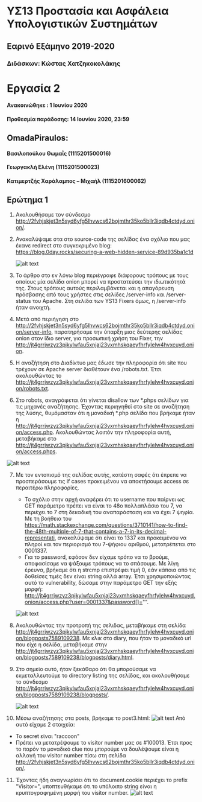 # ΥΣ13 Προστασία και Ασφάλεια Υπολογιστικών Συστημάτων
## Εαρινό Εξάμηνο 2019-2020
### Διδάσκων: Κώστας Χατζηκοκολάκης
# Εργασία 2

#### Ανακοινώθηκε : 1 Ιουνίου 2020 
#### Προθεσμία παράδοσης: 14 Ιουνίου 2020, 23:59

## OmadaPiraulos:
#### Βασιλοπούλου Θωμαΐς (1115201500016)
#### Γεωργακλή Ελένη (1115201500023)
#### Κατιμερτζής Χαράλαμπος – Μιχαήλ (1115201600062)

## Ερώτημα 1

1. Ακολουθήσαμε τον σύνδεσμο http://2fvhjskjet3n5syd6yfg5lhvwcs62bojmthr35ko5bllr3iqdb4ctdyd.onion/.

2. Ανακαλύψαμε στα στο source-code της σελίδας ένα σχόλιο που μας έκανε redirect στο
   συγκεκριμένο blog: https://blog.0day.rocks/securing-a-web-hidden-service-89d935ba1c1d
   
   ![alt text](https://github.com/chatziko-ys13/2020-project-2-omadapiraulos/blob/master/screenshots/Screenshot_4.png)
   
3. Το άρθρο στο εν λόγω blog περιέγραφε διάφορους τρόπους με τους οποίους μία σελίδα onion μπορεί να προστατεύσει την ιδιωτικότητά της. Στους τρόπους αυτούς περιλαμβάνεται και η απαγόρευση πρόσβασης από τους χρήστες στις σελίδες /server-info και /server-status του Apache. Στη σελίδα των YS13 Fixers όμως, η /server-info ήταν ανοιχτή.

4. Μετά από περιήγηση στο http://2fvhjskjet3n5syd6yfg5lhvwcs62bojmthr35ko5bllr3iqdb4ctdyd.onion/server-info, παρατηρήσαμε την ύπαρξη μιας δεύτερης σελίδας onion στον ίδιο server, για προσωπική χρήση του Fixer, την http://jt4grrjwzyz3pjkylwfau5xnjaj23vxmhskqaeyfhrfylelw4hvxcuyd.onion.

5. Η αναζήτηση στο Διαδίκτυο μας έδωσε την πληροφορία ότι site που τρέχουν σε Apache server διαθέτουν ένα /robots.txt. Έτσι ακολουθώντας το http://jt4grrjwzyz3pjkylwfau5xnjaj23vxmhskqaeyfhrfylelw4hvxcuyd.onion/robots.txt.

6. Στο robots, αναγράφεται ότι γίνεται disallow των *.phps σελίδων για τις μηχανές αναζήτησης. Έχοντας περιηγηθεί στο site σε αναζήτηση της λύσης, θυμόμασταν ότι η μοναδική *.php σελίδα που βρήκαμε ήταν η http://jt4grrjwzyz3pjkylwfau5xnjaj23vxmhskqaeyfhrfylelw4hvxcuyd.onion/access.php. Ακολουθώντας λοιπόν την πληροφορία αυτή, μεταβήκαμε στο http://jt4grrjwzyz3pjkylwfau5xnjaj23vxmhskqaeyfhrfylelw4hvxcuyd.onion/access.phps. 

![alt text](https://github.com/chatziko-ys13/2020-project-2-omadapiraulos/blob/master/screenshots/Screenshot_5.png)

7. Με τον εντοπισμό της σελίδας αυτής, κατέστη σαφές ότι έπρεπε να προσπεράσουμε τις if cases προκειμένου να αποκτήσουμε access σε περαιτέρω πληροφορίες. 
   * Το σχόλιο στην αρχή αναφέρει ότι το username που παίρνει ως GET παράμετρο πρέπει να είναι το 48ο πολλαπλάσιο του 7, να περιέχει το 7 στη δεκαδική του αναπαράσταση και να έχει 7 ψηφία. Με τη βοήθεια του https://math.stackexchange.com/questions/3710141/how-to-find-the-48th-multiple-of-7-that-contains-a-7-in-its-decimal-representati, ανακαλύψαμε ότι είναι το 1337 και προκειμένου να πληροί και τον περιορισμό του 7-ψήφιου αριθμού, μετατρέπεται στο 0001337. 
   * Για το password, εφόσον δεν είχαμε τρόπο να το βρούμε, αποφασίσαμε να ψάξουμε τρόπους να το σπάσουμε. Με λίγη έρευνα, βρήκαμε ότι η 
strcmp επιστρέφει τιμή 0, εάν κάποια από τις δοθείσες τιμές δεν είναι string αλλά array. Έτσι χρησιμοποιώντας αυτό το vulnerability, δώσαμε στην παράμετρο GET την εξής μορφή:
http://jt4grrjwzyz3pjkylwfau5xnjaj23vxmhskqaeyfhrfylelw4hvxcuyd.onion/access.php?user=0001337&password[]="".

   ![alt text](https://github.com/chatziko-ys13/2020-project-2-omadapiraulos/blob/master/screenshots/Screenshot_6.png)

8. Ακολουθώντας την προτροπή της σελιδας, μεταβήκαμε στη σελίδα http://jt4grrjwzyz3pjkylwfau5xnjaj23vxmhskqaeyfhrfylelw4hvxcuyd.onion/blogposts7589109238. Με κλικ στο diary, που ήταν το μοναδικό url που είχε η σελίδα, μεταβήκαμε στην http://jt4grrjwzyz3pjkylwfau5xnjaj23vxmhskqaeyfhrfylelw4hvxcuyd.onion/blogposts7589109238/blogposts/diary.html. 

9. Στο σημείο αυτό, ήταν ξεκάθαρο ότι θα μπορούσαμε να εκμεταλλευτούμε το directory listing της σελίδας, και ακολουθήσαμε το σύνδεσμο http://jt4grrjwzyz3pjkylwfau5xnjaj23vxmhskqaeyfhrfylelw4hvxcuyd.onion/blogposts7589109238/blogposts/.

   ![alt text](https://github.com/chatziko-ys13/2020-project-2-omadapiraulos/blob/master/screenshots/Screenshot_7.png)

10. Μέσω αναζήτησης στα posts, βρήκαμε το post3.html:
   ![alt text](https://github.com/chatziko-ys13/2020-project-2-omadapiraulos/blob/master/screenshots/Screenshot_8.png)
   Από αυτό είχαμε 2 στοιχεία:
   * Το secret είναι "raccoon"
   * Πρέπει να μετατρέψουμε το visitor number μας σε #100013.
   Έτσι προς το παρόν το μοναδικό clue που μπορούμε να δουλέψουμε είναι η αλλαγή του visitor number πίσω στη σελίδα http://2fvhjskjet3n5syd6yfg5lhvwcs62bojmthr35ko5bllr3iqdb4ctdyd.onion/.
   
11. Έχοντας ήδη αναγνωρίσει ότι το document.cookie περιέχει το prefix "Visitor=", υποπτευθήκαμε ότι το υπόλοιπο string είναι η κρυπτογραφημένη μορφή του visitor number. 
   ![alt text](https://github.com/chatziko-ys13/2020-project-2-omadapiraulos/blob/master/screenshots/Screenshot_9.png)

